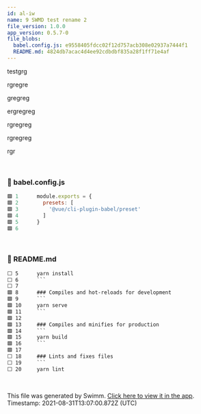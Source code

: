 ```yaml
---
id: al-iw
name: 9 SWMD test rename 2
file_version: 1.0.0
app_version: 0.5.7-0
file_blobs:
  babel.config.js: e9558405fdcc02f12d757acb308e02937a7444f1
  README.md: 4824db7acac4d4ee92cdbdbf835a28f1ff71e4af
---
```


testgrg

rgregre

gregreg

ergregreg

rgregreg

rgregreg

rgr

<br/>

<!-- NOTE-swimm-snippet: the lines below links your snippet to Swimm -->
### 📄 babel.config.js
```javascript
🟩 1      module.exports = {
🟩 2        presets: [
🟩 3          '@vue/cli-plugin-babel/preset'
🟩 4        ]
🟩 5      }
🟩 6      
```

<br/>

<!-- NOTE-swimm-snippet: the lines below links your snippet to Swimm -->
### 📄 README.md
```markdown
⬜ 5      yarn install
⬜ 6      ```
⬜ 7      
🟩 8      ### Compiles and hot-reloads for development
🟩 9      ```
🟩 10     yarn serve
🟩 11     ```
🟩 12     
🟩 13     ### Compiles and minifies for production
🟩 14     ```
🟩 15     yarn build
🟩 16     ```
🟩 17     
⬜ 18     ### Lints and fixes files
⬜ 19     ```
⬜ 20     yarn lint
```

<br/>

This file was generated by Swimm. [Click here to view it in the app](http://localhost:5000/#/repos/Z2l0aHViJTNBJTNBc3ItZXh0ZW5zaW9uJTNBJTNBZG91ZWs=/docs/al-iw). Timestamp: 2021-08-31T13:07:00.872Z (UTC)